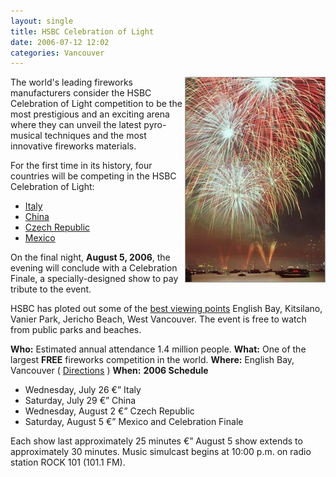 ```yaml
---
layout: single
title: HSBC Celebration of Light
date: 2006-07-12 12:02
categories: Vancouver
---
```

<img src="/public/uploads/2006/07/fireworks_01.jpg" id="image33" alt="HSBC Celebration of Light" align="right" />
The world's leading fireworks manufacturers consider the HSBC Celebration of Light competition to be the most prestigious and an exciting arena where they can unveil the latest pyro-musical techniques and the most innovative fireworks materials.

For the first time in its history, four countries will be competing in the HSBC Celebration of Light:
<ul>
	<li><a href="http://www.hsbccelebrationoflight.com/fireworks/2006-italy.html">Italy</a></li>
	<li><a href="http://www.hsbccelebrationoflight.com/fireworks/2006-china.html">China</a></li>
	<li><a href="http://www.hsbccelebrationoflight.com/fireworks/2006-czechrepublic.html">Czech Republic</a></li>
	<li><a href="http://www.hsbccelebrationoflight.com/fireworks/2006-mexico.html">Mexico</a></li>
</ul>
On the final night, <strong>August 5, 2006</strong>, the evening will conclude with a Celebration Finale, a specially-designed show to pay tribute to the event.

HSBC has ploted out some of the <a href="http://www.hsbccelebrationoflight.com/fireworks/viewmap.html">best viewing points</a> English Bay, Kitsilano, Vanier Park, Jericho Beach, West Vancouver. The event is free to watch from public parks and beaches.

<strong>Who:</strong> Estimated annual attendance 1.4 million people.
<strong>What:</strong> One of the largest <strong>FREE</strong> fireworks competition in the world.
<strong>Where:</strong> English Bay, Vancouver ( <a href="http://www.hsbccelebrationoflight.com/fireworks/getting_there.html">Directions</a> )
<strong>When:</strong>
<strong>2006 Schedule</strong>
<ul>
	<li>Wednesday, July 26 €” Italy</li>
	<li>Saturday, July 29 €” China</li>
	<li>Wednesday, August 2 €” Czech Republic</li>
	<li>Saturday, August 5 €” Mexico and Celebration Finale</li>
</ul>
Each show last approximately 25 minutes €” August 5 show extends to approximately 30 minutes.
Music simulcast begins at 10:00 p.m. on radio station ROCK 101 (101.1 FM).
